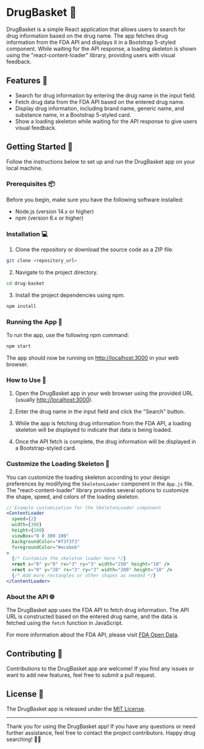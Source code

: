# DrugBasket 🧺

DrugBasket is a simple React application that allows users to search for drug information based on the drug name. The app fetches drug information from the FDA API and displays it in a Bootstrap 5-styled component. While waiting for the API response, a loading skeleton is shown using the "react-content-loader" library, providing users with visual feedback.

## Features 🌟

- Search for drug information by entering the drug name in the input field.
- Fetch drug data from the FDA API based on the entered drug name.
- Display drug information, including brand name, generic name, and substance name, in a Bootstrap 5-styled card.
- Show a loading skeleton while waiting for the API response to give users visual feedback.

## Getting Started 🚀

Follow the instructions below to set up and run the DrugBasket app on your local machine.

### Prerequisites 📦

Before you begin, make sure you have the following software installed:

- Node.js (version 14.x or higher)
- npm (version 6.x or higher)

### Installation 💻

1. Clone the repository or download the source code as a ZIP file.

```bash
git clone <repository_url>
```

2. Navigate to the project directory.

```bash
cd drug-basket
```

3. Install the project dependencies using npm.

```bash
npm install
```

### Running the App 🚀

To run the app, use the following npm command:

```bash
npm start
```

The app should now be running on [http://localhost:3000](http://localhost:3000) in your web browser.

### How to Use 📝

1. Open the DrugBasket app in your web browser using the provided URL (usually [http://localhost:3000](http://localhost:3000)).

2. Enter the drug name in the input field and click the "Search" button.

3. While the app is fetching drug information from the FDA API, a loading skeleton will be displayed to indicate that data is being loaded.

4. Once the API fetch is complete, the drug information will be displayed in a Bootstrap-styled card.

### Customize the Loading Skeleton 🌈

You can customize the loading skeleton according to your design preferences by modifying the `SkeletonLoader` component in the `App.js` file. The "react-content-loader" library provides several options to customize the shape, speed, and colors of the loading skeleton.

```jsx
// Example customization for the SkeletonLoader component
<ContentLoader
  speed={2}
  width={300}
  height={100}
  viewBox="0 0 300 100"
  backgroundColor="#f3f3f3"
  foregroundColor="#ecebeb"
>
  {/* Customize the skeleton loader here */}
  <rect x="0" y="0" rx="3" ry="3" width="250" height="10" />
  <rect x="0" y="20" rx="3" ry="3" width="200" height="10" />
  {/* Add more rectangles or other shapes as needed */}
</ContentLoader>
```

### About the API 🌐

The DrugBasket app uses the FDA API to fetch drug information. The API URL is constructed based on the entered drug name, and the data is fetched using the `fetch` function in JavaScript.

For more information about the FDA API, please visit [FDA Open Data](https://open.fda.gov/apis/).

## Contributing 🤝

Contributions to the DrugBasket app are welcome! If you find any issues or want to add new features, feel free to submit a pull request.

## License 📄

The DrugBasket app is released under the [MIT License](LICENSE).

---

Thank you for using the DrugBasket app! If you have any questions or need further assistance, feel free to contact the project contributors. Happy drug searching! 🧺🌿
